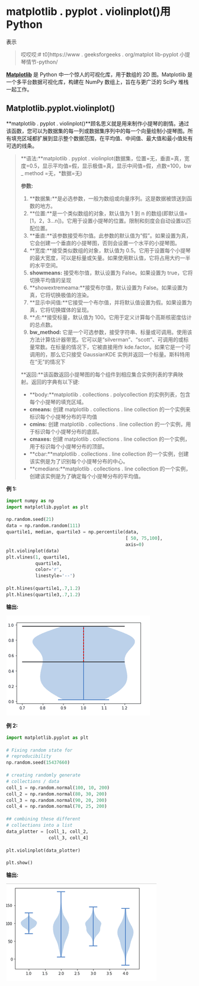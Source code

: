 # matplotlib . pyplot . violinplot()用 Python

表示

> 哎哎哎:# t0]https://www . geeksforgeeks . org/matplot lib-pyplot 小提琴情节-python/

[**Matplotlib**](http://geeksforgeeks.org/python-matplotlib-an-overview/) 是 Python 中一个惊人的可视化库，用于数组的 2D 图。Matplotlib 是一个多平台数据可视化库，构建在 NumPy 数组上，旨在与更广泛的 SciPy 堆栈一起工作。

## Matplotlib.pyplot.violinplot()

**matplotlib . pyplot . violinplot()**顾名思义就是用来制作小提琴的剧情。通过该函数，您可以为数据集的每一列或数据集序列中的每一个向量绘制小提琴图。所有填充区域都扩展到显示整个数据范围，在平均值、中间值、最大值和最小值处有可选的线条。

> **语法:**matplotlib . pyplot . violinplot(数据集，位置=无，垂直=真，宽度=0.5，显示平均值=假，显示极值=真，显示中间值=假，点数=100，bw _ method =无，*数据=无)
> 
> **参数:**
> 
> 1.  **数据集:**是必选参数，一般为数组或向量序列。这是数据被馈送到函数的地方。
> 2.  **位置:**是一个类似数组的对象，默认值为 1 到 n 的数组(即默认值= [1，2，3…n])。它用于设置小提琴的位置。限制和刻度会自动设置以匹配位置。
> 3.  **垂直:**该参数接受布尔值。此参数的默认值为“假”。如果设置为真，它会创建一个垂直的小提琴图，否则会设置一个水平的小提琴图。
> 4.  **宽度:**接受类似数组的对象，默认值为 0.5。它用于设置每个小提琴的最大宽度，可以是标量或矢量。如果使用默认值，它将占用大约一半的水平空间。
> 5.  **showmeans:** 接受布尔值，默认设置为 False。如果设置为 true，它将切换平均值的呈现
> 6.  **showextremeama:**接受布尔值，默认设置为 False。如果设置为真，它将切换极值的渲染。
> 7.  **显示中间值:**它接受一个布尔值，并将默认值设置为假。如果设置为真，它将切换媒体的呈现。
> 8.  **点:**接受标量，默认值为 100。它用于定义计算每个高斯核密度估计的总点数。
> 9.  **bw_method:** 它是一个可选参数，接受字符串、标量或可调用。使用该方法计算估计器带宽。它可以是“silverman”、“scott”、可调用的或标量常数。在标量的情况下，它被直接用作 kde.factor。如果它是一个可调用的，那么它只接受 GaussianKDE 实例并返回一个标量。斯科特用在“无”的情况下
> 
> **返回:**该函数返回小提琴图的每个组件到相应集合实例列表的字典映射。返回的字典有以下键:
> 
> *   **body:**matplotlib . collections . polycollection 的实例列表，包含每个小提琴的填充区域。
> *   **cmeans:** 创建 matplotlib . collections . line collection 的一个实例来标识每个小提琴分布的平均值
> *   **cmins:** 创建 matplotlib . collections . line collection 的一个实例，用于标识每个小提琴分布的底部。
> *   **cmaxes:** 创建 matplotlib . collections . line collection 的一个实例，用于标识每个小提琴分布的顶部。
> *   **cbar:**matplotlib . collections . line collection 的一个实例，创建该实例是为了识别每个小提琴分布的中心。
> *   **cmedians:**matplotlib . collections . line collection 的一个实例，创建该实例是为了确定每个小提琴分布的平均值。

**例 1:**

```py
import numpy as np
import matplotlib.pyplot as plt

np.random.seed(21)
data = np.random.random(111)
quartile1, median, quartile3 = np.percentile(data,
                                             [ 50, 75,100],
                                             axis=0)
plt.violinplot(data)
plt.vlines(1, quartile1, 
           quartile3,
           color='r', 
           linestyle='--')

plt.hlines(quartile1,.7,1.2)
plt.hlines(quartile3,.7,1.2) 
```

**输出:**

![python-matplotlib-voilinplot-1](img/e8061af9aef95527aebf19b9c4c4f683.png)

**例 2:**

```py
import matplotlib.pyplot as plt

# Fixing random state for
# reproducibility
np.random.seed(15437660)

# creating randomly generate 
# collections / data
coll_1 = np.random.normal(100, 10, 200)
coll_2 = np.random.normal(80, 30, 200)
coll_3 = np.random.normal(90, 20, 200)
coll_4 = np.random.normal(70, 25, 200)

## combining these different 
# collections into a list
data_plotter = [coll_1, coll_2, 
                coll_3, coll_4]

plt.violinplot(data_plotter)

plt.show()
```

**输出:**

![python-matplotlib-violineplot-2](img/71752f9eb4dd9aeca07fb13317f19277.png)